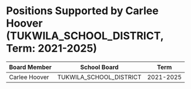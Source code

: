 # Positions Supported by Carlee Hoover (TUKWILA_SCHOOL_DISTRICT, Term: 2021-2025)

| Board Member | School Board | Term |
|--------------|--------------|------|
| Carlee Hoover | TUKWILA_SCHOOL_DISTRICT | 2021-2025 |

